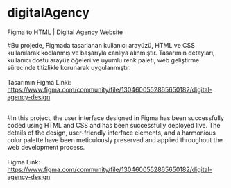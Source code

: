 # digitalAgency
Figma to HTML | Digital Agency Website

#Bu projede, Figmada tasarlanan kullanıcı arayüzü, HTML ve CSS kullanılarak kodlanmış ve başarıyla canlıya alınmıştır. Tasarımın detayları, kullanıcı dostu arayüz öğeleri ve uyumlu renk paleti, web geliştirme sürecinde titizlikle korunarak uygulanmıştır.<br><br>
Tasarımın Figma Linki: https://www.figma.com/community/file/1304600552865650182/digital-agency-design
<br><br>

#In this project, the user interface designed in Figma has been successfully coded using HTML and CSS and has been successfully deployed live. The details of the design, user-friendly interface elements, and a harmonious color palette have been meticulously preserved and applied throughout the web development process.
<br><br>
Figma Link: https://www.figma.com/community/file/1304600552865650182/digital-agency-design

